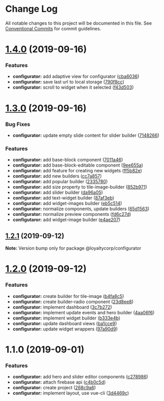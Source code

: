 # Change Log

All notable changes to this project will be documented in this file. See [Conventional Commits](https://conventionalcommits.org) for commit guidelines.

# [1.4.0](https://github.com/loyaltycorp/manage-v2-frontend/compare/@loyaltycorp/configurator@1.3.0...@loyaltycorp/configurator@1.4.0) (2019-09-16)

### Features

- **configurator:** add adaptive view for configurator ([cba6036](https://github.com/loyaltycorp/manage-v2-frontend/commit/cba6036))
- **configurator:** save last url to local storage ([790f8cc](https://github.com/loyaltycorp/manage-v2-frontend/commit/790f8cc))
- **configurator:** scroll to widget when it selected ([f43d503](https://github.com/loyaltycorp/manage-v2-frontend/commit/f43d503))

# [1.3.0](https://github.com/loyaltycorp/manage-v2-frontend/compare/@loyaltycorp/configurator@1.2.1...@loyaltycorp/configurator@1.3.0) (2019-09-16)

### Bug Fixes

- **configurator:** update empty slide content for slider builder ([7148266](https://github.com/loyaltycorp/manage-v2-frontend/commit/7148266))

### Features

- **configurator:** add base-block component ([7011a46](https://github.com/loyaltycorp/manage-v2-frontend/commit/7011a46))
- **configurator:** add base-block-editable component ([9ee655a](https://github.com/loyaltycorp/manage-v2-frontend/commit/9ee655a))
- **configurator:** add feature for creating new widgets ([ff5b82e](https://github.com/loyaltycorp/manage-v2-frontend/commit/ff5b82e))
- **configurator:** add new builders ([cc7a857](https://github.com/loyaltycorp/manage-v2-frontend/commit/cc7a857))
- **configurator:** add popular builder ([2335780](https://github.com/loyaltycorp/manage-v2-frontend/commit/2335780))
- **configurator:** add size property to tile-image-builder ([852b971](https://github.com/loyaltycorp/manage-v2-frontend/commit/852b971))
- **configurator:** add slider builder ([da96a05](https://github.com/loyaltycorp/manage-v2-frontend/commit/da96a05))
- **configurator:** add text-widget builder ([87af3eb](https://github.com/loyaltycorp/manage-v2-frontend/commit/87af3eb))
- **configurator:** add widget-images builder ([eb5c514](https://github.com/loyaltycorp/manage-v2-frontend/commit/eb5c514))
- **configurator:** normalize components, update builders ([65d1563](https://github.com/loyaltycorp/manage-v2-frontend/commit/65d1563))
- **configurator:** normalize preview components ([fd6c27d](https://github.com/loyaltycorp/manage-v2-frontend/commit/fd6c27d))
- **configutaror:** add widget-image builder ([e4ae207](https://github.com/loyaltycorp/manage-v2-frontend/commit/e4ae207))

## [1.2.1](https://github.com/loyaltycorp/manage-v2-frontend/compare/@loyaltycorp/configurator@1.2.0...@loyaltycorp/configurator@1.2.1) (2019-09-12)

**Note:** Version bump only for package @loyaltycorp/configurator

# [1.2.0](https://github.com/loyaltycorp/manage-v2-frontend/compare/@loyaltycorp/configurator@1.1.0...@loyaltycorp/configurator@1.2.0) (2019-09-12)

### Features

- **configurator:** create builder for tile-image ([b4fa8c5](https://github.com/loyaltycorp/manage-v2-frontend/commit/b4fa8c5))
- **configurator:** create builder-radio component ([23d8ee8](https://github.com/loyaltycorp/manage-v2-frontend/commit/23d8ee8))
- **configurator:** implement dashboard ([3c7b272](https://github.com/loyaltycorp/manage-v2-frontend/commit/3c7b272))
- **configurator:** implement update events and hero builder ([4aa06f6](https://github.com/loyaltycorp/manage-v2-frontend/commit/4aa06f6))
- **configurator:** implement widget builder ([b333e4b](https://github.com/loyaltycorp/manage-v2-frontend/commit/b333e4b))
- **configurator:** update dashboard views ([ba1cce9](https://github.com/loyaltycorp/manage-v2-frontend/commit/ba1cce9))
- **configurator:** update widget wrappers ([97a90d9](https://github.com/loyaltycorp/manage-v2-frontend/commit/97a90d9))

# 1.1.0 (2019-09-01)

### Features

- **configurator:** add hero and slider editor components ([c278986](https://github.com/loyaltycorp/manage-v2-frontend/commit/c278986))
- **configurator:** attach firebase api ([c4b0c5d](https://github.com/loyaltycorp/manage-v2-frontend/commit/c4b0c5d))
- **configurator:** create project ([268c9a6](https://github.com/loyaltycorp/manage-v2-frontend/commit/268c9a6))
- **configurator:** implement layout, use vue-cli ([3d4469c](https://github.com/loyaltycorp/manage-v2-frontend/commit/3d4469c))
